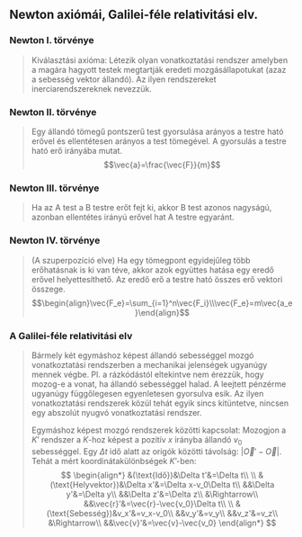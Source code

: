 ## Newton axiómái, Galilei-féle relativitási elv.

### Newton I. törvénye
>Kiválasztási axióma: Létezik olyan vonatkoztatási rendszer amelyben a magára hagyott testek megtartják eredeti mozgásállapotukat (azaz a sebesség vektor állandó). Az ilyen rendszereket inerciarendszereknek nevezzük.

### Newton II. törvénye
>Egy állandó tömegű pontszerű test gyorsulása arányos a testre ható erővel és ellentétesen arányos a test tömegével. A gyorsulás a testre ható erő irányába mutat.
>$$\vec{a}=\frac{\vec{F}}{m}$$

### Newton III. törvénye
>Ha az A test a B testre erőt fejt ki, akkor B test azonos nagyságú, azonban ellentétes irányú erővel hat A testre egyaránt.

### Newton IV. törvénye
>(A szuperpozíció elve) Ha egy tömegpont egyidejűleg több erőhatásnak is ki van téve, akkor azok együttes hatása egy eredő erővel helyettesíthető. Az eredő erő a testre ható összes erő vektori összege.
>$$\begin{align}\vec{F_e}=\sum_{i=1}^n\vec{F_i}\\\vec{F_e}=m\vec{a_e}\end{align}$$

### A Galilei-féle relativitási elv
>Bármely két egymáshoz képest állandó sebességgel mozgó vonatkoztatási rendszerben a mechanikai jelenségek ugyanúgy mennek végbe. Pl. a rázkódástól eltekintve nem érezzük, hogy mozog-e a vonat, ha állandó sebességgel halad. A leejtett pénzérme ugyanúgy függőlegesen egyenletesen gyorsulva esik. Az ilyen vonatkoztatási rendszerek közül tehát egyik sincs kitüntetve, nincsen egy abszolút nyugvó vonatkoztatási rendszer.
>
>Egymáshoz képest mozgó rendszerek közötti kapcsolat:
>Mozogjon a $K’$ rendszer a $K$-hoz képest a pozitív $x$ irányba állandó $v_0$ sebességgel. Egy $\Delta t$ idő alatt az origók közötti távolság: $|\vec{O}'-\vec{O}|$. Tehát a mért koordinátakülönbségek $K’$-ben:
>$$
\begin{align*}
&(\text{Idő})&\Delta t'&=\Delta t\\
\\
&(\text{Helyvektor})&\Delta x'&=\Delta x-v_0\Delta t\\
&&\Delta y'&=\Delta y\\
&&\Delta z'&=\Delta z\\
&\Rightarrow\\
&&\vec{r}'&=\vec{r}-\vec{v_0}\Delta t\\
\\
&(\text{Sebesség})&v_x'&=v_x-v_0\\
&&v_y'&=v_y\\
&&v_z'&=v_z\\
&\Rightarrow\\
&&\vec{v}'&=\vec{v}-\vec{v_0}
\end{align*}
$$

